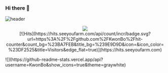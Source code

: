 ### Hi there 👋

![header](https://capsule-render.vercel.app/api?type=waving&color=auto&height=300&section=header&text=Heavensbee%20Github&fontSize=90)

<p align="center">
  <a href="https://0heavensbee.tistory.com/" target="_blank"><img src="https://img.shields.io/badge/Tistory-535D6C?style=flat-square&logo=Tistory&logoColor=white"/></a>
  <br>
  [![Hits](https://hits.seeyoufarm.com/api/count/incr/badge.svg?url=https%3A%2F%2Fgithub.com%2FKwonBo%2Fhit-  counter&count_bg=%23BA7FEB&title_bg=%239E9D9D&icon=&icon_color=%23DF2525&title=Visitors&edge_flat=true)](https://hits.seeyoufarm.com)
</p>
![](https://github-readme-stats.vercel.app/api?username=KwonBo&show_icons=true&theme=graywhite)
